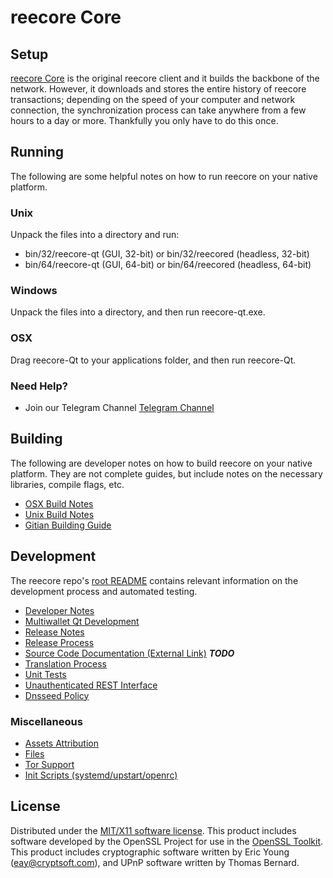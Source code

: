 reecore Core
=====================

Setup
---------------------
[reecore Core](http://savebitcoin.io) is the original reecore client and it builds the backbone of the network. However, it downloads and stores the entire history of reecore transactions; depending on the speed of your computer and network connection, the synchronization process can take anywhere from a few hours to a day or more. Thankfully you only have to do this once.

Running
---------------------
The following are some helpful notes on how to run reecore on your native platform.

### Unix

Unpack the files into a directory and run:

- bin/32/reecore-qt (GUI, 32-bit) or bin/32/reecored (headless, 32-bit)
- bin/64/reecore-qt (GUI, 64-bit) or bin/64/reecored (headless, 64-bit)

### Windows

Unpack the files into a directory, and then run reecore-qt.exe.

### OSX

Drag reecore-Qt to your applications folder, and then run reecore-Qt.

### Need Help?

* Join our Telegram Channel [Telegram Channel](https://t.me/Reecore_official)

Building
---------------------
The following are developer notes on how to build reecore on your native platform. They are not complete guides, but include notes on the necessary libraries, compile flags, etc.

- [OSX Build Notes](build-osx.md)
- [Unix Build Notes](build-unix.md)
- [Gitian Building Guide](gitian-building.md)

Development
---------------------
The reecore repo's [root README](https://github.com/reecore/reecore/blob/master/README.md) contains relevant information on the development process and automated testing.

- [Developer Notes](developer-notes.md)
- [Multiwallet Qt Development](multiwallet-qt.md)
- [Release Notes](release-notes.md)
- [Release Process](release-process.md)
- [Source Code Documentation (External Link)](https://dev.visucore.com/bitcoin/doxygen/) ***TODO***
- [Translation Process](translation_process.md)
- [Unit Tests](unit-tests.md)
- [Unauthenticated REST Interface](REST-interface.md)
- [Dnsseed Policy](dnsseed-policy.md)

### Miscellaneous
- [Assets Attribution](assets-attribution.md)
- [Files](files.md)
- [Tor Support](tor.md)
- [Init Scripts (systemd/upstart/openrc)](init.md)

License
---------------------
Distributed under the [MIT/X11 software license](http://www.opensource.org/licenses/mit-license.php).
This product includes software developed by the OpenSSL Project for use in the [OpenSSL Toolkit](https://www.openssl.org/). This product includes
cryptographic software written by Eric Young ([eay@cryptsoft.com](mailto:eay@cryptsoft.com)), and UPnP software written by Thomas Bernard.
